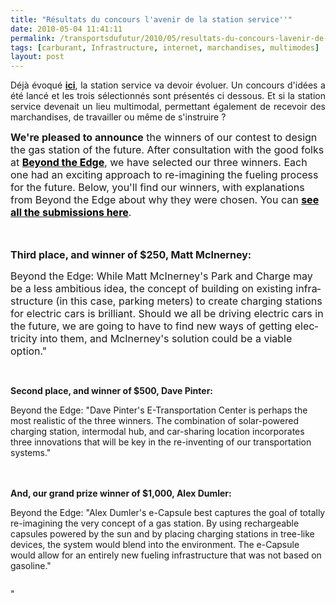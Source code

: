 ```yaml
---
title: "Résultats du concours l'avenir de la station service''"
date: 2010-05-04 11:41:11
permalink: /transportsdufutur/2010/05/resultats-du-concours-lavenir-de-la-station-service.html
tags: [carburant, Infrastructure, internet, marchandises, multimodes]
layout: post
---
```


<p style="text-align: justify"><span>Déjà évoqué <strong><a href="https://gabrielplassat.github.io/transportsdufutur/2010/04/lavenir-des-stations-services-.html" target="_blank">ici</a></strong>, la station service va devoir évoluer. Un concours d'idées a été lancé et les trois sélectionnés sont présentés ci dessous. Et si la station service devenait un lieu multimodal, permettant également de recevoir des marchandises, de travailler ou même de s'instruire ?</span></p> <p><font size="3"><strong><span lang="EN">We're pleased to announce</span></strong><span lang="EN"> the winners of our contest to design the gas station of the future. After consultation with the good folks at <a href="http://www.beyondtheedge.org/" target="_blank"><span class="Lienhypertexte4"><font color="#000000"><strong>Beyond the Edge</strong></font></span></a>, we have selected our three winners. Each one had an exciting approach to re-imagining the fueling process for the future. Below, you'll find our winners, with explanations from Beyond the Edge about why they were chosen. You can <a href="http://www.good.is/post/design-the-gas-station-of-the-future-submissions/"><span class="Lienhypertexte4"><font color="#000000"><strong>see all the submissions here</strong></font></span></a>.</span></font></p> <p class="MsoNormal"><span lang="EN"><font size="3"> </font></span></p> <p class="MsoNormal"><strong><span lang="EN"><font size="3">Third place, and winner of $250, Matt McInerney:</font></span></strong></p> <p class="MsoNormal"><span lang="EN"><font size="3">Beyond the Edge: While Matt McInerney's Park and Charge may be a less ambitious idea, the concept of building on existing infrastructure (in this case, parking meters) to create charging stations for electric cars is brilliant. Should we all be driving electric cars in the future, we are going to have to find new ways of getting electricity into them, and McInerney's solution could be a viable option."</font></span></p> <p class=""MsoNormal""><span lang=""EN""><font size=""3""><a href="https://gabrielplassat.github.io/transportsdufutur/wp-content/uploads/sites/6/old/6a0120a66d2ad4970b0134805c3f22970c-pi.jpg"" rel=""lightbox""><img alt=""Station1"" border=""0"" class=""asset asset-image at-xid-6a0120a66d2ad4970b0134805c3f22970c "" src=""/wp-content/uploads/sites/6/old/6a0120a66d2ad4970b0134805c3f22970c-500pi.jpg"" title=""Station1"" /></a>  </font></span></p>  <!--more-->  <p class=""MsoNormal""><strong><span lang=""EN""><font size=""3"">Second place, and winner of $500, Dave Pinter: </font></span></strong></p> <p class=""MsoNormal""><span lang=""EN""><font size=""3"">Beyond the Edge: "Dave Pinter's E-Transportation Center is perhaps the most realistic of the three winners. The combination of solar-powered charging station, intermodal hub, and car-sharing location incorporates three innovations that will be key in the re-inventing of our transportation systems."</font></span></p> <p><span lang=""EN""><a href="https://gabrielplassat.github.io/transportsdufutur/wp-content/uploads/sites/6/old/6a0120a66d2ad4970b0133ed2bfdd1970b-pi.jpg"" rel=""lightbox""><img alt=""Station2"" border=""0"" class=""asset asset-image at-xid-6a0120a66d2ad4970b0133ed2bfdd1970b "" src=""/wp-content/uploads/sites/6/old/6a0120a66d2ad4970b0133ed2bfdd1970b-500pi.jpg"" title=""Station2"" /></a> <br /></span><span lang=""EN""><br /></span><strong><span lang=""EN""><font size=""3"">And, our grand prize winner of $1,000, Alex Dumler:</font></span></strong></p> <p class=""MsoNormal""><span lang=""EN""><font size=""3"">Beyond the Edge: "Alex Dumler's e-Capsule best captures the goal of totally re-imagining the very concept of a gas station. By using rechargeable capsules powered by the sun and by placing charging stations in tree-like devices, the system would blend into the environment. The e-Capsule would allow for an entirely new fueling infrastructure that was not based on gasoline."</font></span></p> <p class=""MsoNormal""><span lang=""EN""><a href=""http://awesome.good.is/transparency/usersubmissions/gas-stations-of-the-future/dumler/index.html""><span style=""text-decoration: none""></span></a><a href="https://gabrielplassat.github.io/transportsdufutur/wp-content/uploads/sites/6/old/6a0120a66d2ad4970b0133ed2c00c7970b-pi.jpg"" rel=""lightbox""><img alt=""Station3"" border=""0"" class=""asset asset-image at-xid-6a0120a66d2ad4970b0133ed2c00c7970b "" src=""/wp-content/uploads/sites/6/old/6a0120a66d2ad4970b0133ed2c00c7970b-500pi.jpg"" title=""Station3"" /></a> <br /></span><span lang=""EN-GB""></span></p>"

